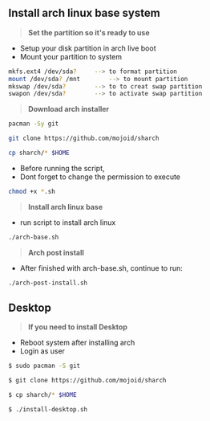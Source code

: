 ## Install arch linux base system
> **Set the partition so it's ready to use**
- Setup your disk partition in arch live boot
- Mount your partition to system
```bash
mkfs.ext4 /dev/sda?		--> to format partition
mount /dev/sda? /mnt		--> to mount partition
mkswap /dev/sda?		--> to to creat swap partition
swapon /dev/sda?	 	--> to activate swap partition
```

> **Download arch installer**
```bash
pacman -Sy git
```
```bash
git clone https://github.com/mojoid/sharch
```
```bash
cp sharch/* $HOME
```
- Before running the script,
- Dont forget to change the permission to execute
```bash
chmod +x *.sh
```

> **Install arch linux base**
- run script to install arch linux
```bash
./arch-base.sh
```

> **Arch post install**
- After finished with arch-base.sh, continue to run: 
```bash
./arch-post-install.sh
```

## Desktop
> **If you need to install Desktop**
- Reboot system after installing arch
- Login as user
```bash
$ sudo pacman -S git
```
```bash
$ git clone https://github.com/mojoid/sharch
```
```bash
$ cp sharch/* $HOME
```
```bash
$ ./install-desktop.sh
```

